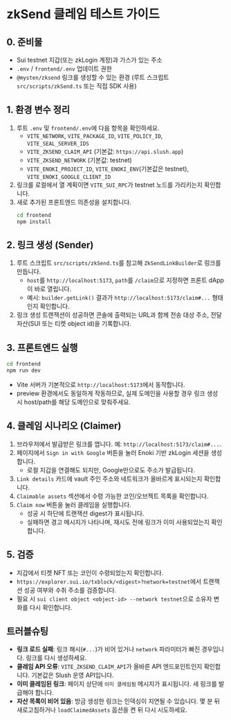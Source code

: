 # zkSend 클레임 테스트 가이드

## 0. 준비물
- Sui testnet 지갑(또는 zkLogin 계정)과 가스가 있는 주소
- `.env` / `frontend/.env` 업데이트 권한
- `@mysten/zksend` 링크를 생성할 수 있는 환경 (루트 스크립트 `src/scripts/zkSend.ts` 또는 직접 SDK 사용)

## 1. 환경 변수 정리
1. 루트 `.env` 및 `frontend/.env`에 다음 항목을 확인하세요.
   - `VITE_NETWORK`, `VITE_PACKAGE_ID`, `VITE_POLICY_ID`, `VITE_SEAL_SERVER_IDS`
   - `VITE_ZKSEND_CLAIM_API` (기본값: `https://api.slush.app`)
   - `VITE_ZKSEND_NETWORK` (기본값: testnet)
   - `VITE_ENOKI_PROJECT_ID`, `VITE_ENOKI_ENV`(기본값은 testnet), `VITE_ENOKI_GOOGLE_CLIENT_ID`
2. 링크를 로컬에서 열 계획이면 `VITE_SUI_RPC`가 testnet 노드를 가리키는지 확인합니다.
3. 새로 추가된 프론트엔드 의존성을 설치합니다.
   ```bash
   cd frontend
   npm install
   ```

## 2. 링크 생성 (Sender)
1. 루트 스크립트 `src/scripts/zkSend.ts`를 참고해 `ZkSendLinkBuilder`로 링크를 만듭니다.
   - `host`를 `http://localhost:5173`, `path`를 `/claim`으로 지정하면 프론트 dApp이 바로 열립니다.
   - 예시: `builder.getLink()` 결과가 `http://localhost:5173/claim#...` 형태인지 확인합니다.
2. 링크 생성 트랜잭션이 성공하면 콘솔에 출력되는 URL과 함께 전송 대상 주소, 전달 자산(SUI 또는 티켓 object id)을 기록합니다.

## 3. 프론트엔드 실행
```bash
cd frontend
npm run dev
```
- Vite 서버가 기본적으로 `http://localhost:5173`에서 동작합니다.
- preview 환경에서도 동일하게 작동하므로, 실제 도메인을 사용할 경우 링크 생성 시 host/path를 해당 도메인으로 맞춰주세요.

## 4. 클레임 시나리오 (Claimer)
1. 브라우저에서 발급받은 링크를 엽니다. 예: `http://localhost:5173/claim#...`.
2. 페이지에서 `Sign in with Google` 버튼을 눌러 Enoki 기반 zkLogin 세션을 생성합니다.
   - 로컬 지갑을 연결해도 되지만, Google만으로도 주소가 발급됩니다.
3. `Link details` 카드에 vault 주인 주소와 네트워크가 올바르게 표시되는지 확인합니다.
4. `Claimable assets` 섹션에서 수령 가능한 코인/오브젝트 목록을 확인합니다.
5. `Claim now` 버튼을 눌러 클레임을 실행합니다.
   - 성공 시 하단에 트랜잭션 digest가 표시됩니다.
   - 실패하면 경고 메시지가 나타나며, 재시도 전에 링크가 이미 사용되었는지 확인합니다.

## 5. 검증
- 지갑에서 티켓 NFT 또는 코인이 수령되었는지 확인합니다.
- `https://explorer.sui.io/txblock/<digest>?network=testnet`에서 트랜잭션 성공 여부와 수취 주소를 검증합니다.
- 필요 시 `sui client object <object-id> --network testnet`으로 소유자 변화를 다시 확인합니다.

## 트러블슈팅
- **링크 로드 실패**: 링크 해시(`#...`)가 비어 있거나 `network` 파라미터가 빠진 경우입니다. 링크를 다시 생성하세요.
- **클레임 API 오류**: `VITE_ZKSEND_CLAIM_API`가 올바른 API 엔드포인트인지 확인합니다. 기본값은 Slush 운영 API입니다.
- **이미 클레임된 링크**: 페이지 상단에 `이미 클레임됨` 메시지가 표시됩니다. 새 링크를 발급해야 합니다.
- **자산 목록이 비어 있음**: 방금 생성한 링크는 인덱싱이 지연될 수 있습니다. 몇 분 뒤 새로고침하거나 `loadClaimedAssets` 옵션을 켠 뒤 다시 시도하세요.

